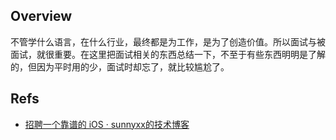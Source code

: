 ## Overview
不管学什么语言，在什么行业，最终都是为工作，是为了创造价值。所以面试与被面试，就很重要。在这里把面试相关的东西总结一下，不至于有些东西明明是了解的，但因为平时用的少，面试时却忘了，就比较尴尬了。



## Refs
-   [招聘一个靠谱的 iOS · sunnyxx的技术博客](http://blog.sunnyxx.com/2015/07/04/ios-interview/)
